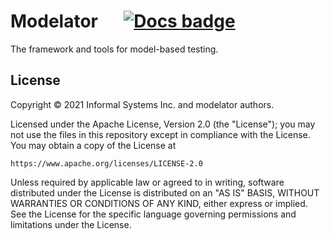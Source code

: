 # Modelator &emsp; [![Docs badge]][Docs link]

[Docs badge]: https://docs.rs/modelator/badge.svg
[Docs link]: https://docs.rs/modelator/0.2.0/modelator/


The framework and tools for model-based testing.


## License

Copyright © 2021 Informal Systems Inc. and modelator authors.

Licensed under the Apache License, Version 2.0 (the "License"); you may not use the files in this repository except in compliance with the License. You may obtain a copy of the License at

    https://www.apache.org/licenses/LICENSE-2.0

Unless required by applicable law or agreed to in writing, software distributed under the License is distributed on an "AS IS" BASIS, WITHOUT WARRANTIES OR CONDITIONS OF ANY KIND, either express or implied. See the License for the specific language governing permissions and limitations under the License.
